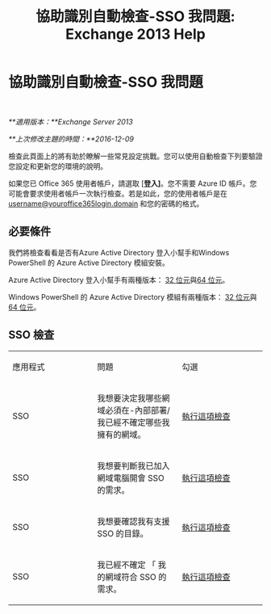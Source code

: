 ﻿---
title: '協助識別自動檢查-SSO 我問題: Exchange 2013 Help'
TOCTitle: 協助識別自動檢查-SSO 我問題
ms:assetid: b7d8418d-f6a9-4bed-af84-0b2ad0554aa9
ms:mtpsurl: https://technet.microsoft.com/zh-tw/library/Dn793975(v=EXCHG.150)
ms:contentKeyID: 62633020
ms.date: 05/21/2018
mtps_version: v=EXCHG.150
ms.translationtype: MT
---

# 協助識別自動檢查-SSO 我問題

 

_**適用版本：**Exchange Server 2013_

_**上次修改主題的時間：**2016-12-09_

檢查此頁面上的將有助於瞭解一些常見設定挑戰。您可以使用自動檢查下列要驗證您設定和更新您的環境的說明。

如果您已 Office 365 使用者帳戶，請選取 \[**登入\]**。您不需要 Azure ID 帳戶。您可能會要求使用者帳戶一次執行檢查。若是如此，您的使用者帳戶是在 username@youroffice365login.domain 和您的密碼的格式。

## 必要條件

我們將檢查看看是否有Azure Active Directory 登入小幫手和Windows PowerShell 的 Azure Active Directory 模組安裝。

Azure Active Directory 登入小幫手有兩種版本： [32 位元](https://go.microsoft.com/fwlink/?linkid=286261)與[64 位元](https://go.microsoft.com/fwlink/?linkid=286262)。

Windows PowerShell 的 Azure Active Directory 模組有兩種版本： [32 位元](https://go.microsoft.com/fwlink/?linkid=286258)與[64 位元](https://go.microsoft.com/fwlink/?linkid=286259)。

## SSO 檢查


<table>
<colgroup>
<col style="width: 33%" />
<col style="width: 33%" />
<col style="width: 33%" />
</colgroup>
<tbody>
<tr class="odd">
<td><p>應用程式</p></td>
<td><p>問題</p></td>
<td><p>勾選</p></td>
</tr>
<tr class="even">
<td><p>SSO</p></td>
<td><p>我想要決定我哪些網域必須在-內部部署/我已經不確定哪些我擁有的網域。</p></td>
<td><p><a href="https://go.microsoft.com/?linkid=9834918">執行這項檢查</a></p></td>
</tr>
<tr class="odd">
<td><p>SSO</p></td>
<td><p>我想要判斷我已加入網域電腦開會 SSO 的需求。</p></td>
<td><p><a href="https://go.microsoft.com/?linkid=9834912">執行這項檢查</a></p></td>
</tr>
<tr class="even">
<td><p>SSO</p></td>
<td><p>我想要確認我有支援 SSO 的目錄。</p></td>
<td><p><a href="https://go.microsoft.com/?linkid=9834876">執行這項檢查</a></p></td>
</tr>
<tr class="odd">
<td><p>SSO</p></td>
<td><p>我已經不確定 「 我的網域符合 SSO 的需求。</p></td>
<td><p><a href="https://go.microsoft.com/?linkid=9834918">執行這項檢查</a></p></td>
</tr>
</tbody>
</table>

